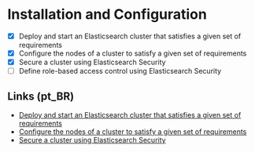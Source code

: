 # Installation and Configuration

- [x] Deploy and start an Elasticsearch cluster that satisfies a given set of requirements
- [x] Configure the nodes of a cluster to satisfy a given set of requirements
- [x] Secure a cluster using Elasticsearch Security
- [ ] Define role-based access control using Elasticsearch Security

## Links (pt_BR)

- [Deploy and start an Elasticsearch cluster that satisfies a given set of requirements][01-01]
- [Configure the nodes of a cluster to satisfy a given set of requirements][01-02]
- [Secure a cluster using Elasticsearch Security][01-03]

[01-01]: pt_br/01-01-deploy-and-start.ptbr.md
[01-02]: pt_br/01-02-configure-nodes.ptbr.md
[01-03]: pt_br/01-03-securing-cluster.ptbr.md